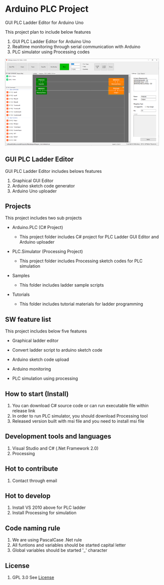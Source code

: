 # Arduino PLC Project
GUI PLC Ladder Editor for Arduino Uno

This project plan to include below features

1. GUI PLC Ladder Editor for Arduino Uno
1. Realtime monitoring through serial communication with Arduino
1. PLC simulator using Processing codes


![main image](/Images/arduino_plc1.png)


## GUI PLC Ladder Editor
GUI PLC Ladder Editor includes belows features

1. Graphical GUI Editor
1. Arduino sketch code generator
1. Arduino Uno uploader


## Projects
This project includes two sub projects

* Arduino.PLC (C# Project)
  - This project folder includes C# project for PLC Ladder GUI Editor and Arduino uploader

* PLC.Simulator (Processing Project)
  - This project folder includes Processing sketch codes for PLC simulation

* Samples
  - This folder includes ladder sample scripts
  
* Tutorials
  - This folder includes tutorial materials for ladder programming


## SW feature list
This project includes below five features

* Graphical ladder editor

* Convert ladder script to arduino sketch code

* Arduino sketch code upload
  
* Arduino monitoring

* PLC simulation using processing


## How to start (Install)
1. You can download C# source code or can run executable file within release link
1. In order to run PLC simulator, you should download Processing tool
1. Released version built with msi file and you need to install msi file


## Development tools and languages
1. Visual Studio and C# (.Net Framework 2.0)
1. Processing

## Hot to contribute
1. Contact through email

## Hot to develop
1. Install VS 2010 above for PLC ladder
1. Install Processing for simulation

## Code naming rule
1. We are using PascalCase .Net rule
1. All funtions and variables should be started capital letter
1. Global variables should be started '_' character



## License
1. GPL 3.0 See [License](LICENSE)


  
